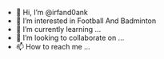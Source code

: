 - 👋 Hi, I’m @irfand0ank
- 👀 I’m interested in Football And Badminton
- 🌱 I’m currently learning ...
- 💞️ I’m looking to collaborate on ...
- 📫 How to reach me ...

<!---
irfand0ank/irfand0ank is a ✨ special ✨ repository because its `README.md` (this file) appears on your GitHub profile.
You can click the Preview link to take a look at your changes.
--->
